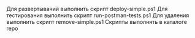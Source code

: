 Для развертываний выполнить скрипт deploy-simple.ps1
Для тестирования выполнить скрипт run-postman-tests.ps1
Для удаления выполнить скрипт remove-simple.ps1
Скрипты выполнять в каталоге repo
